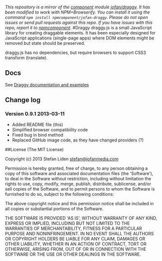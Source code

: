 *This repository is a mirror of the [component](http://component.io) module [jofan/draggy](http://github.com/jofan/draggy). It has been modified to work with NPM+Browserify. You can install it using the command `npm install npmcomponent/jofan-draggy`. Please do not open issues or send pull requests against this repo. If you have issues with this repo, report it to [npmcomponent](https://github.com/airportyh/npmcomponent).*
#Draggy
draggy.js is a small JavaScript library for creating draggable elements.
It has been especially designed for JavaScript applications (single-page apps) where DOM elements might be removed but state should be preserved.

draggy.js has no dependencies, but require browsers to support CSS3 transform (translate).

## Docs
See [Draggy documentation and examples](http://jofan.github.com/Draggy/)

## Change log
### Version 0.9.1 2013-03-11

* Added README file (this)
* Simplified browser compatibility code
* Fixed bug in bind method
* Replaced GitHub image code, as they have changed providers (?)

##License
(The MIT License)

Copyright (c) 2013 Stefan Liden <stefan@jofanmedia.com>

Permission is hereby granted, free of charge, to any person obtaining a copy of this software and associated documentation files (the 'Software'), to deal in the Software without restriction, including without limitation the rights to use, copy, modify, merge, publish, distribute, sublicense, and/or sell copies of the Software, and to permit persons to whom the Software is furnished to do so, subject to the following conditions:

The above copyright notice and this permission notice shall be included in all copies or substantial portions of the Software.

THE SOFTWARE IS PROVIDED 'AS IS', WITHOUT WARRANTY OF ANY KIND, EXPRESS OR IMPLIED, INCLUDING BUT NOT LIMITED TO THE WARRANTIES OF MERCHANTABILITY, FITNESS FOR A PARTICULAR PURPOSE AND NONINFRINGEMENT. IN NO EVENT SHALL THE AUTHORS OR COPYRIGHT HOLDERS BE LIABLE FOR ANY CLAIM, DAMAGES OR OTHER LIABILITY, WHETHER IN AN ACTION OF CONTRACT, TORT OR OTHERWISE, ARISING FROM, OUT OF OR IN CONNECTION WITH THE SOFTWARE OR THE USE OR OTHER DEALINGS IN THE SOFTWARE.
